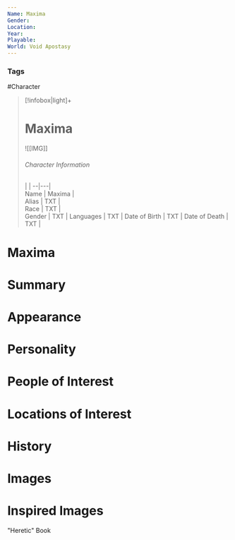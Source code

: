 ```yaml
---
Name: Maxima  
Gender: 
Location: 
Year: 
Playable:
World: Void Apostasy
---
```


### Tags
#Character 

> [!infobox|light]+  
> # Maxima  
> ![[IMG]]  
> ###### Character Information
>  |   |
> --|---|  
> Name | Maxima |  
> Alias | TXT |  
> Race | TXT |  
> Gender | TXT |
> Languages | TXT |
> Date of Birth | TXT |
> Date of Death | TXT |

# Maxima

# Summary

# Appearance

# Personality

# People of Interest

# Locations of Interest

# History

# Images

# Inspired Images
"Heretic" Book